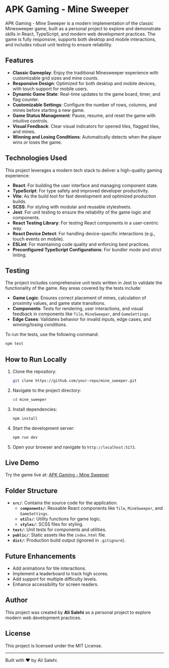 # APK Gaming - Mine Sweeper

APK Gaming - Mine Sweeper is a modern implementation of the classic Minesweeper game, built as a personal project to explore and demonstrate skills in React, TypeScript, and modern web development practices. The game is fully responsive, supports both desktop and mobile interactions, and includes robust unit testing to ensure reliability.

## Features

- **Classic Gameplay**: Enjoy the traditional Minesweeper experience with customizable grid sizes and mine counts.
- **Responsive Design**: Optimized for both desktop and mobile devices, with touch support for mobile users.
- **Dynamic Game State**: Real-time updates to the game board, timer, and flag counter.
- **Customizable Settings**: Configure the number of rows, columns, and mines before starting a new game.
- **Game Status Management**: Pause, resume, and reset the game with intuitive controls.
- **Visual Feedback**: Clear visual indicators for opened tiles, flagged tiles, and mines.
- **Winning and Losing Conditions**: Automatically detects when the player wins or loses the game.

## Technologies Used

This project leverages a modern tech stack to deliver a high-quality gaming experience:

- **React**: For building the user interface and managing component state.
- **TypeScript**: For type safety and improved developer productivity.
- **Vite**: As the build tool for fast development and optimized production builds.
- **SCSS**: For styling with modular and reusable stylesheets.
- **Jest**: For unit testing to ensure the reliability of the game logic and components.
- **React Testing Library**: For testing React components in a user-centric way.
- **React Device Detect**: For handling device-specific interactions (e.g., touch events on mobile).
- **ESLint**: For maintaining code quality and enforcing best practices.
- **Preconfigured TypeScript Configurations**: For bundler mode and strict linting.

## Testing

The project includes comprehensive unit tests written in Jest to validate the functionality of the game. Key areas covered by the tests include:

- **Game Logic**: Ensures correct placement of mines, calculation of proximity values, and game state transitions.
- **Components**: Tests for rendering, user interactions, and visual feedback in components like `Tile`, `MineSweeper`, and `GameSettings`.
- **Edge Cases**: Validates behavior for invalid inputs, edge cases, and winning/losing conditions.

To run the tests, use the following command:
```bash
npm test
```

## How to Run Locally

1. Clone the repository:
   ```bash
   git clone https://github.com/your-repo/mine_sweeper.git
   ```
2. Navigate to the project directory:
   ```bash
   cd mine_sweeper
   ```
3. Install dependencies:
   ```bash
   npm install
   ```
4. Start the development server:
   ```bash
   npm run dev
   ```
5. Open your browser and navigate to `http://localhost:5173`.

## Live Demo

Try the game live at: [APK Gaming - Mine Sweeper](https://minesweeper-lovat-psi.vercel.app/)

## Folder Structure

- **`src/`**: Contains the source code for the application.
  - **`components/`**: Reusable React components like `Tile`, `MineSweeper`, and `GameSettings`.
  - **`utils/`**: Utility functions for game logic.
  - **`styles/`**: SCSS files for styling.
- **`test/`**: Unit tests for components and utilities.
- **`public/`**: Static assets like the `index.html` file.
- **`dist/`**: Production build output (ignored in `.gitignore`).

## Future Enhancements

- Add animations for tile interactions.
- Implement a leaderboard to track high scores.
- Add support for multiple difficulty levels.
- Enhance accessibility for screen readers.

## Author

This project was created by **Ali Salehi** as a personal project to explore modern web development practices.

## License

This project is licensed under the MIT License.

---
Built with ❤️ by Ali Salehi.